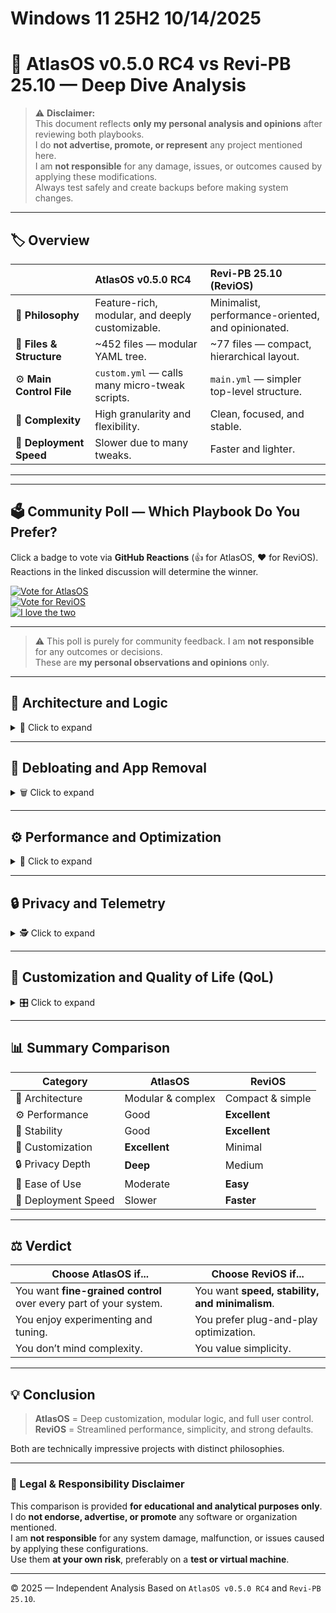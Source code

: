 # Windows 11 25H2 10/14/2025

# 🧩 AtlasOS v0.5.0 RC4 vs Revi-PB 25.10 — Deep Dive Analysis

> ⚠️ **Disclaimer:**  
> This document reflects **only my personal analysis and opinions** after reviewing both playbooks.  
> I do **not advertise, promote, or represent** any project mentioned here.  
> I am **not responsible** for any damage, issues, or outcomes caused by applying these modifications.  
> Always test safely and create backups before making system changes.

---

## 🏷️ Overview

| | **AtlasOS v0.5.0 RC4** | **Revi-PB 25.10 (ReviOS)** |
|:-|:-|:-|
| 🧠 **Philosophy** | Feature-rich, modular, and deeply customizable. | Minimalist, performance-oriented, and opinionated. |
| 🧩 **Files & Structure** | ~452 files — modular YAML tree. | ~77 files — compact, hierarchical layout. |
| ⚙️ **Main Control File** | `custom.yml` — calls many micro-tweak scripts. | `main.yml` — simpler top-level structure. |
| 🔁 **Complexity** | High granularity and flexibility. | Clean, focused, and stable. |
| 💾 **Deployment Speed** | Slower due to many tweaks. | Faster and lighter. |

---

---

## 🗳️ Community Poll — Which Playbook Do You Prefer?

Click a badge to vote via **GitHub Reactions** (👍 for AtlasOS, ❤️ for ReviOS).  
Reactions in the linked discussion will determine the winner.

[![Vote for AtlasOS](https://img.shields.io/badge/AtlasOS-👍-blue?style=for-the-badge)](https://github.com/catsmoker/AtlasOS-vs-Revi-Comparison/discussions/1)  
[![Vote for ReviOS](https://img.shields.io/badge/ReviOS-❤️-red?style=for-the-badge)](https://github.com/catsmoker/AtlasOS-vs-Revi-Comparison/discussions/1)  
[![I love the two](https://img.shields.io/github/stars/catsmoker/AtlasOS-vs-Revi-Comparison?style=for-the-badge&color=yellow)](https://github.com/catsmoker/AtlasOS-vs-Revi-Comparison/stargazers)

---

> ⚠️ This poll is purely for community feedback. I am **not responsible** for any outcomes or decisions.  
> These are **my personal observations and opinions** only.

---
## 🧠 Architecture and Logic

<details>
<summary>📂 Click to expand</summary>

### **AtlasOS**
- Highly modular and sprawling system — the master `custom.yml` script orchestrates dozens of submodules.  
- Each tweak lives in a specific YAML file (e.g., `tweaks\qol\explorer\disable-check-boxes.yml`).  
- Incredibly flexible but harder to oversee at a glance.

### **ReviOS**
- Simpler and cleaner structure — `main.yml` calls task categories (`packages`, `registry`, `services`).  
- Registry tweaks are grouped logically (explorer, privacy, system).  
- Easier to maintain and understand but less granular.
</details>

---

## 🧹 Debloating and App Removal

<details>
<summary>🗑️ Click to expand</summary>

### **AtlasOS**
- Uses DISM, AppX, and PowerShell scripts (`RemoveEdge.ps1`, `components.yml`).  
- Removes many apps safely — Cortana, Teams, Weather, Alarms, Edge, OneDrive.  

### **ReviOS**
- Uses dedicated PowerShell scripts (`APPX-REMOVER.ps1`, `EDGE.ps1`).  
- More **aggressive** — uninstalls AI features like **Recall** and **Copilot**.  
- Temporarily changes region to force Edge removal.
</details>

---

## ⚙️ Performance and Optimization

<details>
<summary>🚀 Click to expand</summary>

### **AtlasOS**
- Dedicated `performance` folder.  
- Tunes MMCSS, disables service host splitting, optimizes NTFS, adjusts power schemes.  

### **ReviOS**
- Focuses on fewer, but stronger tweaks:  
  - Disables memory compression.  
  - Prioritizes foreground apps.  
  - Adds custom “Ultra Performance” power plan.  
</details>

---

## 🔒 Privacy and Telemetry

<details>
<summary>🕵️ Click to expand</summary>

### **AtlasOS**
- Huge privacy section (advertising, telemetry, cloud, NVIDIA, Office).  
- Disables a wide range of scheduled tasks, services, and registry keys.

### **ReviOS**
- Privacy handled mainly through registry tweaks.  
- Targets Microsoft telemetry (CEIP, WER) but less extensive overall.
</details>

---

## 🎨 Customization and Quality of Life (QoL)

<details>
<summary>🎛️ Click to expand</summary>

### **AtlasOS**
- Massive `qol` folder — adds context menu options, restores old menus, applies Atlas theme, and includes **Atlas Toolbox**.  
- Ideal for power users who want control over UI and feel.

### **ReviOS**
- Minimalist approach — legacy context menu, dark mode, wallpaper changes, unpins Start items.  
- Focused on clean aesthetics and simplicity.
</details>

---

## 📊 Summary Comparison

| **Category** | **AtlasOS** | **ReviOS** |
|---------------|-------------|-------------|
| 🧠 Architecture | Modular & complex | Compact & simple |
| ⚙️ Performance | Good | **Excellent** |
| 🧩 Stability | Good | **Excellent** |
| 🧱 Customization | **Excellent** | Minimal |
| 🔒 Privacy Depth | **Deep** | Medium |
| 🧰 Ease of Use | Moderate | **Easy** |
| 🧭 Deployment Speed | Slower | **Faster** |

---

## ⚖️ Verdict

| **Choose AtlasOS if...** | **Choose ReviOS if...** |
|---------------------------|--------------------------|
| You want **fine-grained control** over every part of your system. | You want **speed, stability, and minimalism**. |
| You enjoy experimenting and tuning. | You prefer plug-and-play optimization. |
| You don’t mind complexity. | You value simplicity. |

---

## 💡 Conclusion

> **AtlasOS** = Deep customization, modular logic, and full user control.  
> **ReviOS** = Streamlined performance, simplicity, and strong defaults.  

Both are technically impressive projects with distinct philosophies.

---

### 🧾 Legal & Responsibility Disclaimer

This comparison is provided **for educational and analytical purposes only**.  
I do **not endorse, advertise, or promote** any software or organization mentioned.  
I am **not responsible** for any system damage, malfunction, or issues caused by applying these configurations.  
Use them **at your own risk**, preferably on a **test or virtual machine**.

---

© 2025 — Independent Analysis Based on `AtlasOS v0.5.0 RC4` and `Revi-PB 25.10`.


